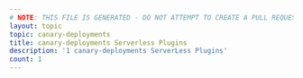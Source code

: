 ```yaml
---
# NOTE: THIS FILE IS GENERATED - DO NOT ATTEMPT TO CREATE A PULL REQUEST TO UPDATE THE DATA. 
layout: topic
topic: canary-deployments
title: canary-deployments Serverless Plugins
description: '1 canary-deployments ServerLess Plugins'
count: 1
---
```

